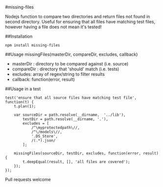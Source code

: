 #missing-files

Nodejs function to compare two directories and return files not found in second directory. Useful
for ensuring that all files have matching test files, however having a file does not mean it's
tested!

##Installation

    npm install missing-files

##Usage
    missingFiles(masterDir, compareDir, excludes, callback)

- masterDir : directory to be compared against (i.e. source)
- compareDir : directory that 'should' match (i.e. tests)
- excludes: array of regex/string to filter results
- callback: function(error, result)

##Usage in a test

    test('ensure that all source files have matching test file', function(t) {
        t.plan(1);

        var sourceDir = path.resolve(__dirname,  '../lib'),
            testDir = path.resolve(__dirname, '.'),
            excludes = [
                /^\myprotectedpath\//,
                /^\/models\//,
                '.DS_Store',
                /(.*).json/
            ];

        missingFiles(sourceDir, testDir, excludes, function(error, result) {
            t.deepEqual(result, [], 'all files are covered');
        });
    });

Pull requests welcome
